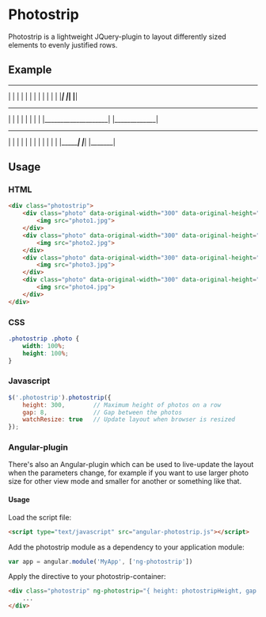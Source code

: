 # Photostrip

Photostrip is a lightweight JQuery-plugin to layout differently sized elements to evenly justified rows.

## Example
 _____   _______________   __________
|     | |               | |          |
|     | |               | |          |
|_____| |_______________| |__________|
 ____________________   _____________
|                    | |             |
|                    | |             |
|____________________| |_____________|
 ______________   _________   _______
|              | |         | |       |
|              | |         | |       |
|______________| |_________| |_______|


## Usage

### HTML
```html
<div class="photostrip">
	<div class="photo" data-original-width="300" data-original-height="200">
		<img src="photo1.jpg">
	</div>
	<div class="photo" data-original-width="300" data-original-height="200">
		<img src="photo2.jpg">
	</div>
	<div class="photo" data-original-width="300" data-original-height="200">
		<img src="photo3.jpg">
	</div>
	<div class="photo" data-original-width="300" data-original-height="200">
		<img src="photo4.jpg">
	</div>
</div>
```

### CSS
```css
.photostrip .photo {
	width: 100%;
	height: 100%;
}
```

### Javascript
```javascript
$('.photostrip').photostrip({
	height: 300,		// Maximum height of photos on a row
	gap: 8,				// Gap between the photos
	watchResize: true	// Update layout when browser is resized
});
```

### Angular-plugin

There's also an Angular-plugin which can be used to live-update the layout when the parameters change, for example if you want to use larger photo size for other view mode and smaller for another or something like that.

#### Usage

Load the script file:
```html
<script type="text/javascript" src="angular-photostrip.js"></script>
```

Add the photostrip module as a dependency to your application module:
```javascript
var app = angular.module('MyApp', ['ng-photostrip'])
```

Apply the directive to your photostrip-container:
```html
<div class="photostrip" ng-photostrip="{ height: photostripHeight, gap: photostripGap }">
	...
</div>
```